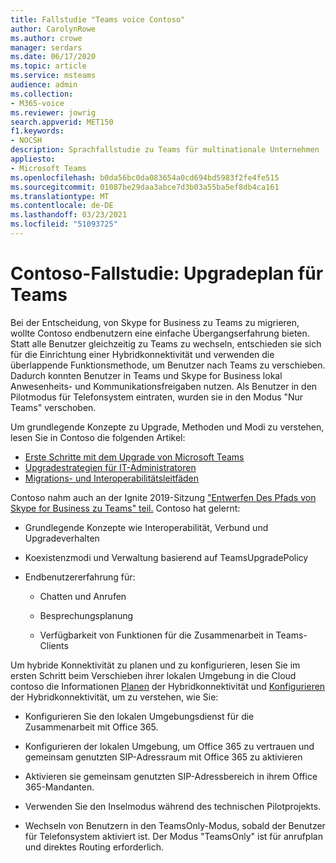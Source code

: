 ```yaml
---
title: Fallstudie "Teams voice Contoso"
author: CarolynRowe
ms.author: crowe
manager: serdars
ms.date: 06/17/2020
ms.topic: article
ms.service: msteams
audience: admin
ms.collection:
- M365-voice
ms.reviewer: jowrig
search.appverid: MET150
f1.keywords:
- NOCSH
description: Sprachfallstudie zu Teams für multinationale Unternehmen
appliesto:
- Microsoft Teams
ms.openlocfilehash: b0da56bc0da083654a0cd694bd5983f2fe4fe515
ms.sourcegitcommit: 01087be29daa3abce7d3b03a55ba5ef8db4ca161
ms.translationtype: MT
ms.contentlocale: de-DE
ms.lasthandoff: 03/23/2021
ms.locfileid: "51093725"
---
```

# <a name="contoso-case-study-teams-upgrade-plan"></a>Contoso-Fallstudie: Upgradeplan für Teams

Bei der Entscheidung, von Skype for Business zu Teams zu migrieren, wollte Contoso endbenutzern eine einfache Übergangserfahrung bieten. Statt alle Benutzer gleichzeitig zu Teams zu wechseln, entschieden sie sich für die Einrichtung einer Hybridkonnektivität und verwenden die überlappende Funktionsmethode, um Benutzer nach Teams zu verschieben. Dadurch konnten Benutzer in Teams und Skype for Business lokal Anwesenheits- und Kommunikationsfreigaben nutzen. Als Benutzer in den Pilotmodus für Telefonsystem eintraten, wurden sie in den Modus "Nur Teams" verschoben.

Um grundlegende Konzepte zu Upgrade, Methoden und Modi zu verstehen, lesen Sie in Contoso die folgenden Artikel:

- [Erste Schritte mit dem Upgrade von Microsoft Teams](upgrade-start-here.md)
- [Upgradestrategien für IT-Administratoren](upgrade-to-teams-on-prem-implement.md) 
- [Migrations- und Interoperabilitätsleitfäden](migration-interop-guidance-for-teams-with-skype.md)
 
Contoso nahm auch an der Ignite 2019-Sitzung ["Entwerfen Des Pfads von Skype for Business zu Teams" teil.](https://myignite.techcommunity.microsoft.com/sessions/81820?source=sessions) Contoso hat gelernt:

- Grundlegende Konzepte wie Interoperabilität, Verbund und Upgradeverhalten 

- Koexistenzmodi und Verwaltung basierend auf TeamsUpgradePolicy 

- Endbenutzererfahrung für: 

  - Chatten und Anrufen 

  - Besprechungsplanung 

  - Verfügbarkeit von Funktionen für die Zusammenarbeit in Teams-Clients 

Um hybride Konnektivität zu planen und zu konfigurieren, lesen Sie im ersten Schritt beim Verschieben ihrer lokalen Umgebung in die Cloud contoso die Informationen [Planen](/SkypeForBusiness/hybrid/plan-hybrid-connectivity) der Hybridkonnektivität und [Konfigurieren](/SkypeForBusiness/hybrid/configure-hybrid-connectivity) der Hybridkonnektivität, um zu verstehen, wie Sie: 

  - Konfigurieren Sie den lokalen Umgebungsdienst für die Zusammenarbeit mit Office 365. 

  - Konfigurieren der lokalen Umgebung, um Office 365 zu vertrauen und gemeinsam genutzten SIP-Adressraum mit Office 365 zu aktivieren 

  - Aktivieren sie gemeinsam genutzten SIP-Adressbereich in ihrem Office 365-Mandanten.

  - Verwenden Sie den Inselmodus während des technischen Pilotprojekts.

  - Wechseln von Benutzern in den TeamsOnly-Modus, sobald der Benutzer für Telefonsystem aktiviert ist. Der Modus "TeamsOnly" ist für anrufplan und direktes Routing erforderlich.